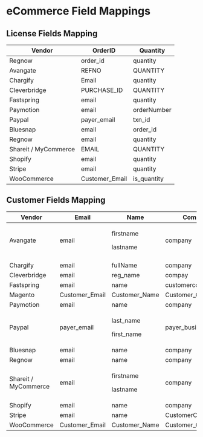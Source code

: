 # eCommerce Field Mappings

## License Fields Mapping

| **Vendor**           | **OrderID**     | **Quantity** |
| -------------------- | --------------- | ------------ |
| Regnow               | order\_id       | quantity     |
| Avangate             | REFNO           | QUANTITY     |
| Chargify             | Email           | quantity     |
| Cleverbridge         | PURCHASE\_ID    | QUANTITY     |
| Fastspring           | email           | quantity     |
| Paymotion            | email           | orderNumber  |
| Paypal               | payer\_email    | txn\_id      |
| Bluesnap             | email           | order\_id    |
| Regnow               | email           | quantity     |
| Shareit / MyCommerce | EMAIL           | QUANTITY     |
| Shopify              | email           | quantity     |
| Stripe               | email           | quantity     |
| WooCommerce          | Customer\_Email | is\_quantity |

## Customer Fields Mapping

| Vendor               | Email           | Name                              | Company               |                    |                    |                |                 |                   |                        |                 |
| -------------------- | --------------- | --------------------------------- | --------------------- | ------------------ | ------------------ | -------------- | --------------- | ----------------- | ---------------------- | --------------- |
| Avangate             | email           | <p>firstname</p><p>lastname</p>   | company               | addr1              | addr2              | city           | state           | zipcode           | country                | phone           |
|                      |                 |                                   |                       |                    |                    |                |                 |                   |                        |                 |
| Chargify             | email           | fullName                          | company               | address1           | address2           | city           | state           | zip               | country                | phone           |
| Cleverbridge         | email           | reg\_name                         | compay                | street             | street2            | city           | state           | zip               | country                | phone           |
| Fastspring           | email           | name                              | customercompany       | AddressStreet1     | AddressStreet2     | AddressCity    | AddressRegion   | AddressPostalCode | AddressCountry         | CustomerPhone   |
| Magento              | Customer\_Email | Customer\_Name                    | Customer\_Company     | Customer\_Address1 | Customer\_Address2 | Customer\_City | Customer\_State | Customer\_Zip     | Customer\_Country      | Customer\_Phone |
| Paymotion            | email           | name                              | company               | address1           | address2           | city           | region          | zip\_postal       | country                | Phone\_Number   |
| Paypal               | payer\_email    | <p>last_name</p><p>first_name</p> | payer\_business\_name | address\_street    | cust\_address2     | address\_city  | address\_state  | address\_zip      | address\_country\_code | cust\_phone     |
| Bluesnap             | email           | name                              | company               | addr1              | addr2              | city           | state           | zip               | country                | phone           |
| Regnow               | email           | name                              | company               | addr1              | addr2              | city           | state           | zip               | country                | phone           |
| Shareit / MyCommerce | email           | <p>firstname</p><p>lastname</p>   | company               | street             | addr2              | city           | state           | zip               | country                | phone           |
| Shopify              | email           | name                              | company               | address1           | address2           | city           | province        | zip               | country                | phone           |
| Stripe               | email           | name                              | CustomerCompany       | AddressStreet1     | AddressStreet2     | AddressCity    | AddressRegion   | AddressPostalCode | AddressCountry         | CustomerPhone   |
| WooCommerce          | Customer\_Email | Customer\_Name                    | Customer\_Company     | Customer\_Address1 | Customer\_Address2 | Customer\_City | Customer\_State | Customer\_Zip     | Customer\_Country      | Customer\_Phone |

